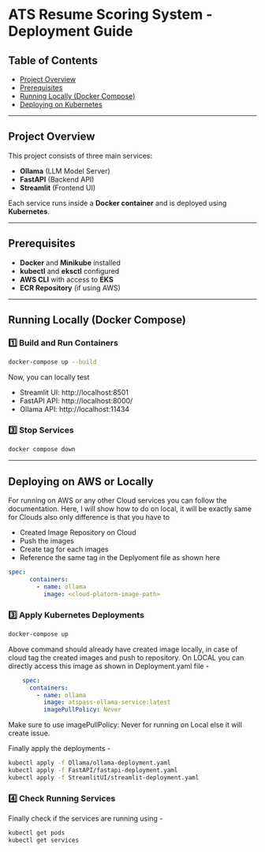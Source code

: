 # ATS Resume Scoring System - Deployment Guide

## Table of Contents
- [Project Overview](#project-overview)
- [Prerequisites](#prerequisites)
- [Running Locally (Docker Compose)](#running-locally-docker-compose)
- [Deploying on Kubernetes](#deploying-on-aws-or-locally)

---

## Project Overview  
This project consists of three main services:  
- **Ollama** (LLM Model Server)  
- **FastAPI** (Backend API)  
- **Streamlit** (Frontend UI)  

Each service runs inside a **Docker container** and is deployed using **Kubernetes**.

---

## Prerequisites  
- **Docker** and **Minikube** installed  
- **kubectl** and **eksctl** configured  
- **AWS CLI** with access to **EKS**  
- **ECR Repository** (if using AWS)

---

## Running Locally (Docker Compose)  

### **1️⃣ Build and Run Containers**  
```sh
docker-compose up --build
```
Now, you can locally test 
 - Streamlit UI: http://localhost:8501
 - FastAPI API: http://localhost:8000/
 - Ollama API: http://localhost:11434

### **3️⃣ Stop Services**
```sh
docker compose down
```
---

## Deploying on AWS or Locally
For running on AWS or any other Cloud services you can follow the documentation. Here, I will show how to do on local, it will be exactly same for Clouds also only difference is that you have to 
 - Created Image Repository on Cloud
 - Push the images
 - Create tag for each images
 - Reference the same tag in the Deplyoment file as shown here
```yaml
spec:
      containers:
        - name: ollama
          image: <cloud-platorm-image-path>
```

### **3️⃣ Apply Kubernetes Deployments**
```sh
docker-compose up
```
Above command should already have created image locally, in case of cloud tag the created images and push to repository. 
On LOCAL you can directly access this image as shown in Deployment.yaml file -
```yaml
    spec:
      containers:
        - name: ollama
          image: atspass-ollama-service:latest
          imagePullPolicy: Never
```
Make sure to use imagePullPolicy: Never for running on Local else it will create issue.

Finally apply the deployments - 
```sh
kubectl apply -f Ollama/ollama-deployment.yaml
kubectl apply -f FastAPI/fastapi-deployment.yaml
kubectl apply -f StreamlitUI/streamlit-deployment.yaml
```
### **4️⃣ Check Running Services**
Finally check if the services are running using -
```sh
kubectl get pods
kubectl get services
```
